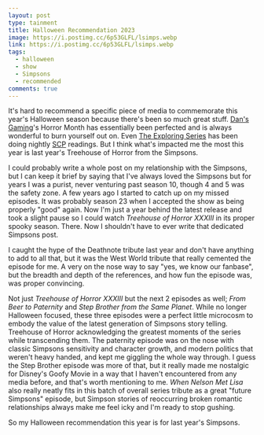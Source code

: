 ```yaml
---
layout: post
type: tainment
title: Halloween Recommendation 2023
image: https://i.postimg.cc/6p53GLFL/lsimps.webp
link: https://i.postimg.cc/6p53GLFL/lsimps.webp
tags:
  - halloween
  - show
  - Simpsons
  - recommended
comments: true
---
```

It's hard to recommend a specific piece of media to commemorate this year's Halloween season because there's been so much great stuff.  [Dan's Gaming](www.twitch.tv/dansgaming)'s Horror Month has essentially been perfected and is always wonderful to burn yourself out on.  Even [The Exploring Series](www.youtube.com/@TheExploringSeries) has been doing nightly [SCP](scp-wiki.wikidot.com) readings.  But I think what's impacted me the most this year is last year's Treehouse of Horror from the Simpsons.

I could probably write a whole post on my relationship with the Simpsons, but I can keep it brief by saying that I've always loved the Simpsons but for years I was a purist, never venturing past season 10, though 4 and 5 was the safety zone.  A few years ago I started to catch up on my missed episodes.  It was probably season 23 when I accepted the show as being properly "good" again.  Now I'm just a year behind the latest release and took a slight pause so I could watch *Treehouse of Horror XXXIII* in its proper spooky season.  There.  Now I shouldn't have to ever write that dedicated Simpsons post.

I caught the hype of the Deathnote tribute last year and don't have anything to add to all that, but it was the West World tribute that really cemented the episode for me.  A very on the nose way to say "yes, we know our fanbase", but the breadth and depth of the references, and how fun the episode was, was proper convincing.

Not just *Treehouse of Horror XXXIII* but the next 2 episodes as well; *From Beer to Paternity* and *Step Brother from the Same Planet*.  While no longer Halloween focused, these three episodes were a perfect little microcosm to embody the value of the latest generation of Simpsons story telling.  Treehouse of Horror acknowledging the greatest moments of the series while transcending them.  The paternity episode was on the nose with classic Simpsons sensitivity and character growth, and modern politics that weren't heavy handed, and kept me giggling the whole way through.  I guess the Step Brother episode was more of that, but it really made me nostalgic for Disney's Goofy Movie in a way that I haven't encountered from any media before, and that's worth mentioning to me.  *When Nelson Met Lisa* also really neatly fits in this batch of overall series tribute as a great "future Simpsons" episode, but Simpson stories of reoccurring broken romantic relationships always make me feel icky and I'm ready to stop gushing.  

So my Halloween recommendation this year is for last year's Simpsons.
